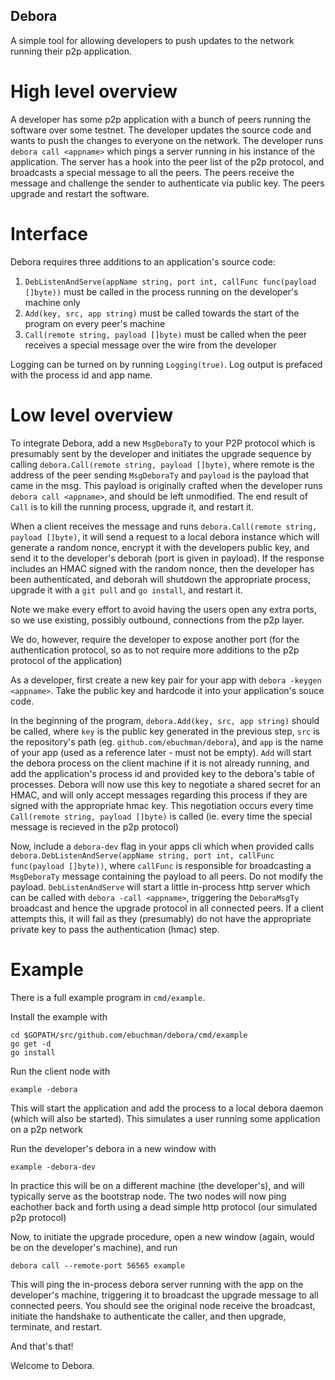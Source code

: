Debora
------

A simple tool for allowing developers to push updates to the network running their p2p application.

# High level overview

A developer has some p2p application with a bunch of peers running the software over some testnet.
The developer updates the source code and wants to push the changes to everyone on the network.
The developer runs `debora call <appname>` which pings a server running in his instance of the application.
The server has a hook into the peer list of the p2p protocol, and broadcasts a special message to all the peers.
The peers receive the message and challenge the sender to authenticate via public key.
The peers upgrade and restart the software.

# Interface 

Debora requires three additions to an application's source code:

1. `DebListenAndServe(appName string, port int, callFunc func(payload []byte))` must be called in the process running on the developer's machine only
2. `Add(key, src, app string)` must be called towards the start of the program on every peer's machine
3. `Call(remote string, payload []byte)` must be called when the peer receives a special message over the wire from the developer

Logging can be turned on by running `Logging(true)`. Log output is prefaced with the process id and app name.

# Low level overview

To integrate Debora, add a new `MsgDeboraTy` to your P2P protocol which is presumably sent by the developer
and initiates the upgrade sequence by calling `debora.Call(remote string, payload []byte)`, where remote is
the address of the peer sending `MsgDeboraTy` and `payload` is the payload that came in the msg.
This payload is originally crafted when the developer runs `debora call <appname>`, and should be left unmodified.
The end result of `Call` is to kill the running process, upgrade it, and restart it.

When a client receives the message and runs `debora.Call(remote string, payload []byte)`, it will send a request to a local debora instance which will generate
a random nonce, encrypt it with the developers public key, and send it to the developer's deborah (port is given in payload).
If the response includes an HMAC signed with the random nonce, then the developer has been authenticated, and deborah will
shutdown the appropriate process, upgrade it with a `git pull` and `go install`, and restart it.

Note we make every effort to avoid having the users open any extra ports, so we use existing, possibly outbound, connections from the p2p layer.

We do, however, require the developer to expose another port (for the authentication protocol, so as to not require more additions to the p2p protocol of the application)

As a developer, first create a new key pair for your app with `debora -keygen <appname>`. Take the public key and hardcode it into your application's souce code.

In the beginning of the program, `debora.Add(key, src, app string)` should be called, where `key` is the public key generated in the previous step,
`src` is the repository's path (eg. `github.com/ebuchman/debora`), and `app` is the name of your app (used as a reference later - must not be empty).
`Add` will start the debora process on the client machine if it is not already running,
and add the application's process id and provided key to the debora's table of processes. 
Debora will now use this key to negotiate a shared secret for an HMAC, and will only accept messages 
regarding this process if they are signed with the appropriate hmac key.
This negotiation occurs every time `Call(remote string, payload []byte)` is called (ie. every time the special message is recieved in the p2p protocol)

Now, include a `debora-dev` flag in your apps cli which when provided calls `debora.DebListenAndServe(appName string, port int, callFunc func(payload []byte))`, 
where `callFunc` is responsible for broadcasting a `MsgDeboraTy` message containing the payload to all peers. Do not modify the payload.
`DebListenAndServe` will start a little in-process http server which can be called with `debora -call <appname>`, 
triggering the `DeboraMsgTy` broadcast and hence the upgrade protocol in all connected peers. 
If a client attempts this, it will fail as they (presumably) do not have the appropriate private key to pass the authentication (hmac) step.

# Example

There is a full example program in `cmd/example`.

Install the example with

```
cd $GOPATH/src/github.com/ebuchman/debora/cmd/example
go get -d
go install
```

Run the client node with

```
example -debora
```

This will start the application and add the process to a local debora daemon (which will also be started).
This simulates a user running some application on a p2p network

Run the developer's debora in a new window with

```
example -debora-dev
```

In practice this will be on a different machine (the developer's), and will typically serve as the bootstrap node. 
The two nodes will now ping eachother back and forth using a dead simple http protocol (our simulated p2p protocol)

Now, to initiate the upgrade procedure, open a new window (again, would be on the developer's machine), and run

```
debora call --remote-port 56565 example
```

This will ping the in-process debora server running with the app on the developer's machine, triggering it to broadcast the upgrade message to all connected peers.
You should see the original node receive the broadcast, initiate the handshake to authenticate the caller, and then upgrade, terminate, and restart.

And that's that!

Welcome to Debora.
